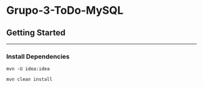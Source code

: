 # Grupo-3-ToDo-MySQL

## Getting Started

---
### Install Dependencies
```console
mvn -U idea:idea
```
```console
mvn clean install
```